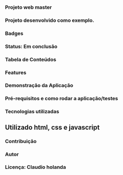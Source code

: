 

### Projeto web master


### Projeto desenvolvido como exemplo.

### Badges

### Status: Em conclusão

### Tabela de Conteúdos

### Features

### Demonstração da Aplicação

### Pré-requisitos e como rodar a aplicação/testes

### Tecnologias utilizadas

## Utilizado html, css e javascript

### Contribuição

### Autor
   
### Licença: Claudio holanda

